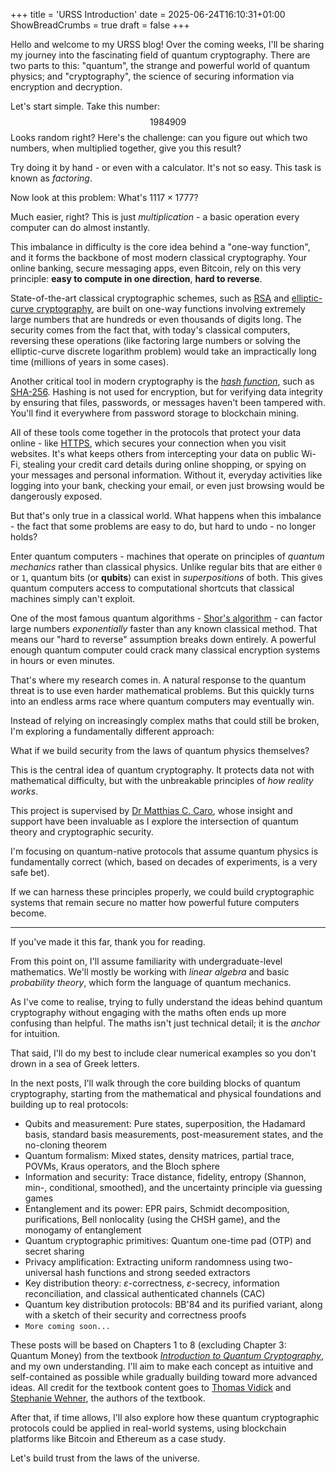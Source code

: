 +++
title = 'URSS Introduction'
date = 2025-06-24T16:10:31+01:00
ShowBreadCrumbs = true
draft = false
+++

Hello and welcome to my URSS blog! Over the coming weeks, I'll be sharing my journey into the fascinating field of quantum cryptography. There are two parts to this: "quantum", the strange and powerful world of quantum physics; and "cryptography", the science of securing information via encryption and decryption.

Let's start simple. Take this number: $$1984909$$ Looks random right? Here's the challenge: can you figure out which two numbers, when multiplied together, give you this result?

Try doing it by hand - or even with a calculator. It's not so easy. This task is known as *factoring*.

Now look at this problem: What's $1117 \times 1777$?

Much easier, right? This is just *multiplication* - a basic operation every computer can do almost instantly.

This imbalance in difficulty is the core idea behind a "one-way function", and it forms the backbone of most modern classical cryptography. Your online banking, secure messaging apps, even Bitcoin, rely on this very principle: **easy to compute in one direction**, **hard to reverse**.

State-of-the-art classical cryptographic schemes, such as [RSA](https://en.wikipedia.org/wiki/RSA_cryptosystem) and [elliptic-curve cryptography](https://en.wikipedia.org/wiki/Elliptic-curve_cryptography), are built on one-way functions involving extremely large numbers that are hundreds or even thousands of digits long. The security comes from the fact that, with today's classical computers, reversing these operations (like factoring large numbers or solving the elliptic-curve discrete logarithm problem) would take an impractically long time (millions of years in some cases).

Another critical tool in modern cryptography is the *[hash function](https://en.wikipedia.org/wiki/Hash_function)*, such as [SHA-256](https://en.wikipedia.org/wiki/SHA-2). Hashing is not used for encryption, but for verifying data integrity by ensuring that files, passwords, or messages haven't been tampered with. You'll find it everywhere from password storage to blockchain mining.

All of these tools come together in the protocols that protect your data online - like [HTTPS](https://en.wikipedia.org/wiki/HTTPS), which secures your connection when you visit websites. It's what keeps others from intercepting your data on public Wi-Fi, stealing your credit card details during online shopping, or spying on your messages and personal information. Without it, everyday activities like logging into your bank, checking your email, or even just browsing would be dangerously exposed.

But that's only true in a classical world. What happens when this imbalance - the fact that some problems are easy to do, but hard to undo - no longer holds?

Enter quantum computers - machines that operate on principles of *quantum mechanics* rather than classical physics. Unlike regular bits that are either `0` or `1`, quantum bits (or **qubits**) can exist in *superpositions* of both. This gives quantum computers access to computational shortcuts that classical machines simply can't exploit.

One of the most famous quantum algorithms - [Shor's algorithm](https://en.wikipedia.org/wiki/Shor%27s_algorithm) - can factor large numbers *exponentially* faster than any known classical method. That means our "hard to reverse" assumption breaks down entirely. A powerful enough quantum computer could crack many classical encryption systems in hours or even minutes.

That's where my research comes in. A natural response to the quantum threat is to use even harder mathematical problems. But this quickly turns into an endless arms race where quantum computers may eventually win.

Instead of relying on increasingly complex maths that could still be broken, I'm exploring a fundamentally different approach:

What if we build security from the laws of quantum physics themselves?

This is the central idea of quantum cryptography. It protects data not with mathematical difficulty, but with the unbreakable principles of *how reality works*.

This project is supervised by [Dr Matthias C. Caro](https://sites.google.com/view/matthiasccaro), whose insight and support have been invaluable as I explore the intersection of quantum theory and cryptographic security.

I'm focusing on quantum-native protocols that assume quantum physics is fundamentally correct (which, based on decades of experiments, is a very safe bet).

If we can harness these principles properly, we could build cryptographic systems that remain secure no matter how powerful future computers become.

---

If you've made it this far, thank you for reading.

From this point on, I'll assume familiarity with undergraduate-level mathematics. We'll mostly be working with *linear algebra* and basic *probability theory*, which form the language of quantum mechanics.

As I've come to realise, trying to fully understand the ideas behind quantum cryptography without engaging with the maths often ends up more confusing than helpful. The maths isn't just technical detail; it is the *anchor* for intuition.

That said, I'll do my best to include clear numerical examples so you don't drown in a sea of Greek letters.

In the next posts, I'll walk through the core building blocks of quantum cryptography, starting from the mathematical and physical foundations and building up to real protocols:
- Qubits and measurement: Pure states, superposition, the Hadamard basis, standard basis measurements, post-measurement states, and the no-cloning theorem
- Quantum formalism: Mixed states, density matrices, partial trace, POVMs, Kraus operators, and the Bloch sphere
- Information and security: Trace distance, fidelity, entropy (Shannon, min-, conditional, smoothed), and the uncertainty principle via guessing games
- Entanglement and its power: EPR pairs, Schmidt decomposition, purifications, Bell nonlocality (using the CHSH game), and the monogamy of entanglement
- Quantum cryptographic primitives: Quantum one-time pad (OTP) and secret sharing
- Privacy amplification: Extracting uniform randomness using two-universal hash functions and strong seeded extractors
- Key distribution theory: $\varepsilon$-correctness, $\varepsilon$-secrecy, information reconciliation, and classical authenticated channels (CAC)
- Quantum key distribution protocols: BB'84 and its purified variant, along with a sketch of their security and correctness proofs
- `More coming soon...`

These posts will be based on Chapters 1 to 8 (excluding Chapter 3: Quantum Money) from the textbook *[Introduction to Quantum Cryptography](https://www.cambridge.org/highereducation/books/introduction-to-quantum-cryptography/1D3D1FAE02AB40BE3780EBF9E461896B#overview)*, and my own understanding. I'll aim to make each concept as intuitive and self-contained as possible while gradually building toward more advanced ideas. All credit for the textbook content goes to [Thomas Vidick](https://users.cms.caltech.edu/~vidick/) and [Stephanie Wehner](https://qutech.nl/person/stephanie-wehner/), the authors of the textbook.

After that, if time allows, I'll also explore how these quantum cryptographic protocols could be applied in real-world systems, using blockchain platforms like Bitcoin and Ethereum as a case study.

Let's build trust from the laws of the universe.
